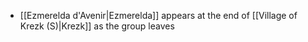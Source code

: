 - [[Ezmerelda d'Avenir|Ezmerelda]] appears at the end of [[Village of Krezk (S)|Krezk]] as the group leaves